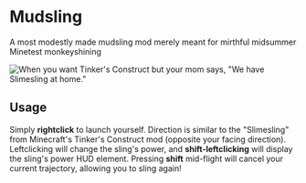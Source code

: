 # Mudsling
A most modestly made mudsling mod merely meant for mirthful midsummer Minetest monkeyshining

![When you want Tinker's Construct but your mom says, "We have Slimesling at home."](https://github.com/Avicennia/mudsling/screenshot.png)

## Usage
Simply **rightclick** to launch yourself. Direction is similar to the "Slimesling" from Minecraft's Tinker's Construct mod (opposite your facing direction). Leftclicking will change the sling's power, and **shift-leftclicking** will display the sling's power HUD element. Pressing **shift** mid-flight will cancel your current trajectory, allowing you to sling again!
